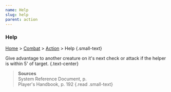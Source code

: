 ```yaml
---
name: Help
slug: help
parent: action
---
```

### Help
[Home](dm-operations-center) > [Combat](combat) > [Action](action) > Help {.small-text}

Give advantage to another creature on it's next check or attack if the helper is within 5' of target. {.text-center}


 
> **Sources** <br/>
> System Reference Document, p. <br/>
> Player's Handbook, p. 192
{.read .small-text}